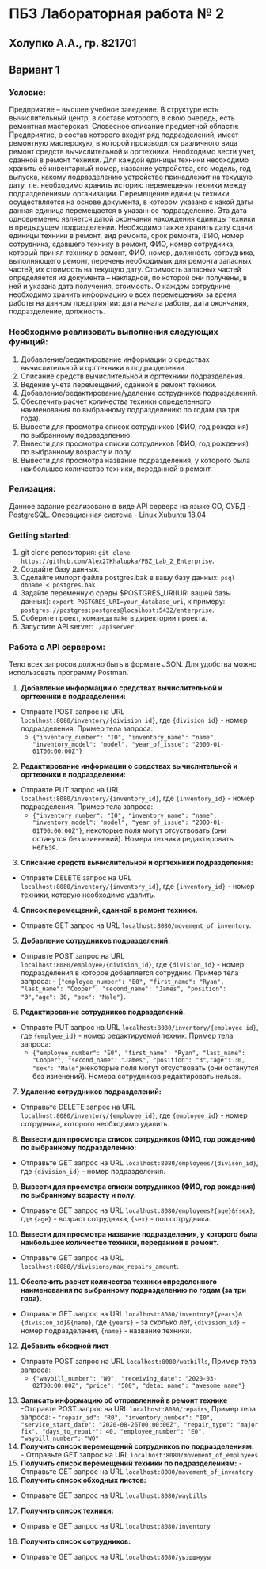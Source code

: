 # ПБЗ Лабораторная работа № 2

## Холупко А.А., гр. 821701
## Вариант 1
### Условие:
Предприятие – высшее учебное заведение. В структуре есть вычислительный центр, в составе которого, в свою очередь, есть ремонтная мастерская. Словесное описание предметной области: Предприятие, в состав которого входит ряд подразделений, имеет ремонтную мастерскую, в которой производится различного вида ремонт средств вычислительной и оргтехники. Необходимо вести учет, сданной в ремонт техники. Для каждой единицы техники необходимо хранить её инвентарный номер, название устройства, его модель, год выпуска, какому подразделению устройство принадлежит на текущую дату, т.е. необходимо хранить историю перемещения техники между подразделениями организации. Перемещение единицы техники осуществляется на основе документа, в котором указано с какой даты данная единица перемещается в указанное подразделение. Эта дата одновременно является датой окончания нахождения единицы техники в предыдущем подразделении. Необходимо также хранить дату сдачи единицы техники в ремонт, вид ремонта, срок ремонта, ФИО, номер сотрудника, сдавшего технику в ремонт, ФИО, номер сотрудника, который принял технику в ремонт, ФИО, номер, должность сотрудника, выполняющего ремонт, перечень необходимых для ремонта запасных частей, их стоимость на текущую дату. Стоимость запасных частей определяется из документа – накладной, по которой они получены, в ней и указана дата получения, стоимость. О каждом сотруднике необходимо хранить информацию о всех перемещениях за время работы на данном предприятии: дата начала работы, дата окончания, подразделение, должность.

### Необходимо реализовать выполнения следующих функций:
  1. Добавление/редактирование информации о средствах вычислительной и оргтехники в подразделении.
  2. Списание средств вычислительной и оргтехники подразделения.
  3. Ведение учета перемещений, сданной в ремонт техники.
  4. Добавление/редактирование/удаление сотрудников подразделений.
  5. Обеспечить расчет количества техники определенного наименования по выбранному подразделению по годам (за три года).
  6. Вывести для просмотра список сотрудников (ФИО, год рождения) по выбранному подразделению.
  7. Вывести для просмотра списки сотрудников (ФИО, год рождения) по выбранному возрасту и полу.
  8. Вывести для просмотра название подразделения, у которого была наибольшее количество техники, переданной в ремонт.
  
### Релизация:
  Данное задание реализовано в виде API сервера на языке GO, СУБД - PostgreSQL. Операционная система - Linux Xubuntu 18.04
  
### Getting started:
  1. git clone репозитория: `git clone https://github.com/Alex27Khalupka/PBZ_Lab_2_Enterprise`.
  2. Создайте базу данных.
  3. Сделайте импорт файла postgres.bak в вашу базу данных: `psql dbname < postgres.bak`
  4. Задайте переменную среды $POSTGRES_URI(URI вашей базы данных): `export POSTGRES_URI=your_database_uri`, к примеру: `postgres://postgres:postgres@localhost:5432/enterprise`.
  5. Соберите проект, команда `make` в директории проекта.
  6. Запустите API server: `./apiserver`
  
### Работа с API сервером:
  Тело всех запросов должно быть в формате JSON.
  Для удобства можно использовать программу Postman.
  1. **Добавление информации о средствах вычислительной и оргтехники в подразделении:**
  - Отправте POST запрос на URL `localhost:8080/inventory/{division_id}`, где `{division_id}` - номер подразделения. Пример тела запроса:
    - `{"inventory_number": "I0", "inventory_name": "name", "inventory_model": "model", "year_of_issue": "2000-01-01T00:00:00Z"}`
  2. **Редактирование информации о средствах вычислительной и оргтехники в подразделении:**
  - Отправте PUT запрос на URL `localhost:8080/inventory/{inventory_id}`, где `{inventory_id}` - номер подразделения. Пример тела запроса:
    - `{"inventory_number": "I0", "inventory_name": "name", "inventory_model": "model", "year_of_issue": "2000-01-01T00:00:00Z"}`, некоторые поля могут отсуствовать (они останутся без изиенений). Номера техники редактировать нельзя.
  3. **Списание средств вычислительной и оргтехники подразделения:**
  - Отправте DELETE запрос на URL `localhost:8080/inventory/{inventory_id}`, где `{inventory_id}` - номер техники, которую необходимо удалить.
  4. **Список перемещений, сданной в ремонт техники.**
  - Отправте GET запрос на URL `localhost:8080/movement_of_inventory`.
  5. **Добавление сотрудников подразделений.**
  -  Отправте POST запрос на URL `localhost:8080/employee/{division_id}`, где `{division_id}` - номер подразделения в которое добавляется сотрудник. Пример тела запроса:
    - `{"employee_number": "E0", "first_name": "Ryan", "last_name": "Cooper", "second_name": "James", "position": "3","age": 30, "sex": "Male"}`. 
  6. **Редактирование сотрудников подразделений.**
  - Отправте PUT запрос на URL `localhost:8080/inventory/{employee_id}`, где `{emplyee_id}` - номер редактируемой техник. Пример тела запроса:
    - `{"employee_number": "E0", "first_name": "Ryan", "last_name": "Cooper", "second_name": "James", "position": "3","age": 30, "sex": "Male"}`некоторые поля могут отсуствовать (они останутся без изиенений). Номера сотрудников редактировать нельзя.
  7. **Удаление сотрудников подразделений:**
  - Отправьте DELETE запрос на URL `localhost:8080/inventory/{employee_id}`, где `{employee_id}` - номер сотрудника, которого необходимо удалить.
  8. **Вывести для просмотра список сотрудников (ФИО, год рождения) по выбранному подразделению:**
  - Отправьте GET запрос на URL `localhost:8080/employees/{divison_id}`, где `{division_id}` - номер подразделения.
  9. **Вывести для просмотра списки сотрудников (ФИО, год рождения) по выбранному возрасту и полу.**
  - Отправьте GET запрос на URL `localhost:8080/employees?{age}&{sex}`, где `{age}` - возраст сотрудника, `{sex}` - пол сотрудника.
  10. **Вывести для просмотра название подразделения, у которого была наибольшее количество техники, переданной в ремонт.**
  - Отправьте GET запрос на URL `localhost:8080//divisions/max_repairs_amount`.
  11. **Обеспечить расчет количества техники определенного наименования по выбранному подразделению по годам (за три года).**
  - Отправьте GET запрос на URL `localhost:8080/inventory?{years}&{division_id}&{name}`, где `{years}` - за сколько лет, `{division_id}` - номер подразделения, `{name}` - название техники.
  12. **Добавить обходной лист**
  - Отправте POST запрос на URL `localhost:8080/watbills`, Пример тела запроса:
    - `{"waybill_number": "W0", "receiving_date": "2020-03-02T00:00:00Z", "price": "500", "detai_name": "awesome name"}`
  13. **Записать информацию об отправленной в ремонт технике**
  -Отправте POST запрос на URL `localhost:8080/repairs`, Пример тела запроса:
    - `"repair_id": "R0", "inventory_number": "I0", "service_start_date": "2020-08-26T00:00:00Z", "repair_type": "major fix", "days_to_repair": 40, "employee_number": "E0", "waybill_number": "W0"` 
  14. **Получить список перемещений сотрудников по подразделениям:**
    - Отправьте GET запрос на URL `localhost:8080/movement_of_employees`
  15. **Получить список перемещений техники по подразделениям:**
    - Отправьте GET запрос на URL `localhost:8080/movement_of_inventory`
  16. **Получить список обходных листов:**
  - Отправьте GET запрос на URL `localhost:8080/waybills`
  17. **Получить список техники:**
  - Отправьте GET запрос на URL `localhost:8080/inventory`
  18. **Получить список сотрудников:**
  - Отправьте GET запрос на URL `localhost:8080/уьздщнууы`
  
  
  
  
  
